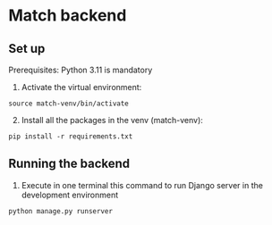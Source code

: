 # Match backend

## Set up

Prerequisites: Python 3.11 is mandatory

1) Activate the virtual environment:

```source match-venv/bin/activate```

2) Install all the packages in the venv (match-venv):

```pip install -r requirements.txt```

## Running the backend

1) Execute in one terminal this command to run Django server in the development environment

```python manage.py runserver```





